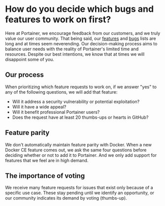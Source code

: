# How do you decide which bugs and features to work on first?

Here at Portainer, we encourage feedback from our customers, and we truly value our user community. That being said, our [features](https://github.com/portainer/portainer/labels/kind%2Fenhancement) and [bugs](https://github.com/portainer/portainer/labels/kind%2bug) lists are long and at times seem neverending. Our decision-making process aims to balance user needs with the reality of Portainer's limited time and resources. Despite our best intentions, we know that at times we will disappoint some of you.

## Our process

When prioritizing which feature requests to work on, if we answer "yes" to any of the following questions, we will add that feature:

* Will it address a security vulnerability or potential exploitation?
* Will it have a wide appeal?
* Will it benefit professional Portainer users?
* Does the request have at least 20 thumbs-ups or hearts in GitHub?

## Feature parity

We don't automatically maintain feature parity with Docker. When a new Docker CE feature comes out, we ask the same four questions before deciding whether or not to add it to Portainer. And we only add support for features that we feel are in high demand.

## The importance of voting

We receive many feature requests for issues that exist only because of a specific use case. These stay pending until we identify an opportunity, or our community indicates its demand by voting \(thumbs-up\).

